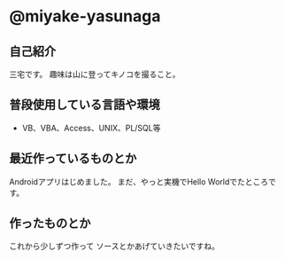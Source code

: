 # @miyake-yasunaga

## 自己紹介

三宅です。
趣味は山に登ってキノコを撮ること。

## 普段使用している言語や環境
- VB、VBA、Access、UNIX、PL/SQL等

## 最近作っているものとか

Androidアプリはじめました。
まだ、やっと実機でHello Worldでたところです。

## 作ったものとか

これから少しずつ作って
ソースとかあげていきたいですね。
